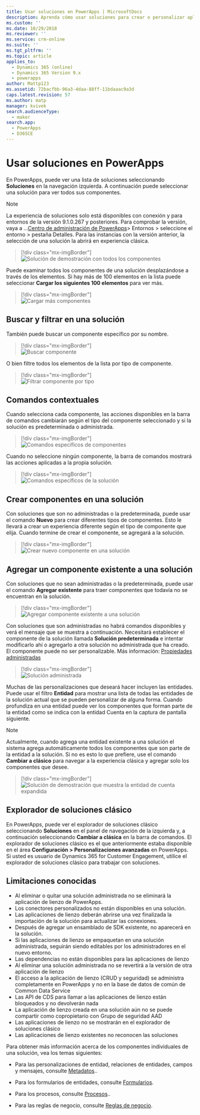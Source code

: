 ```yaml
---
title: Usar soluciones en PowerApps | MicrosoftDocs
description: Aprenda cómo usar soluciones para crear o personalizar aplicaciones
ms.custom: ''
ms.date: 10/29/2018
ms.reviewer: ''
ms.service: crm-online
ms.suite: ''
ms.tgt_pltfrm: ''
ms.topic: article
applies_to:
  - Dynamics 365 (online)
  - Dynamics 365 Version 9.x
  - powerapps
author: Mattp123
ms.assetid: 72bacfbb-96a3-4daa-88ff-11bdaaac9a3d
caps.latest.revision: 57
ms.author: matp
manager: kvivek
search.audienceType:
  - maker
search.app:
  - PowerApps
  - D365CE
---
```

# <a name="use-solutions-in-powerapps"></a>Usar soluciones en PowerApps

 En PowerApps, puede ver una lista de soluciones seleccionando **Soluciones** en la navegación izquierda. A continuación puede seleccionar una solución para ver todos sus componentes. 
 
> [!NOTE]
>  La experiencia de soluciones solo está disponibles con conexión y para entornos de la versión 9.1.0.267 y posteriores. Para comprobar la versión, vaya a …[Centro de administración de PowerApps](https://admin.powerapps.com/)> Entornos > seleccione el entorno > pestaña Detalles. Para las instancias con la versión anterior, la selección de una solución la abrirá en experiencia clásica. 

> [!div class="mx-imgBorder"]  
> ![Solución de demostración con todos los componentes](media/solution-all-items-list.PNG "Solución de demostración con todos los componentes")  
  
 
 Puede examinar todos los componentes de una solución desplazándose a través de los elementos. Si hay más de 100 elementos en la lista puede seleccionar **Cargar los siguientes 100 elementos** para ver más. 
 
> [!div class="mx-imgBorder"]  
> ![Cargar más componentes](media/load-more.PNG "Cargar más componentes")  

 ## <a name="search-and-filter-in-a-solution"></a>Buscar y filtrar en una solución
 
 También puede buscar un componente específico por su nombre. 
 
> [!div class="mx-imgBorder"]  
> ![Buscar componente](media/solution-search-box.PNG "Buscar componente")  
 
 O bien filtre todos los elementos de la lista por tipo de componente.
  
> [!div class="mx-imgBorder"]  
> ![Filtrar componente por tipo](media/solution-filter.PNG "Filtrar componente por tipo")  
 
 ## <a name="contextual-commands"></a>Comandos contextuales
 
 Cuando selecciona cada componente, las acciones disponibles en la barra de comandos cambiarán según el tipo del componente seleccionado y si la solución es predeterminada o administrada. 
 
> [!div class="mx-imgBorder"]  
> ![Comandos específicos de componentes](media/component-commands.PNG "Comandos específicos de componentes")  
 
 Cuando no seleccione ningún componente, la barra de comandos mostrará las acciones aplicadas a la propia solución. 
 
> [!div class="mx-imgBorder"]  
> ![Comandos específicos de la solución](media/solution-commands.PNG "Comandos específicos de la solución")  
 
 ## <a name="create-components-in-a-solution"></a>Crear componentes en una solución
 Con soluciones que son no administradas o la predeterminada, puede usar el comando **Nuevo** para crear diferentes tipos de componentes. Esto le llevará a crear un experiencia diferente según el tipo de componente que elija. Cuando termine de crear el componente, se agregará a la solución. 
 
> [!div class="mx-imgBorder"]  
> ![Crear nuevo componente en una solución](media/solution-new-component.PNG "Crear nuevo componente en una solución")  
 
 ## <a name="add-an-existing-component-to-a-solution"></a>Agregar un componente existente a una solución
 
 Con soluciones que no sean administradas o la predeterminada, puede usar el comando **Agregar existente** para traer componentes que todavía no se encuentran en la solución.  
 
> [!div class="mx-imgBorder"]  
> ![Agregar componente existente a una solución](media/solution-add-existing-component.PNG "Agregar componente existente a una solución")  
  
 Con soluciones que son administradas no habrá comandos disponibles y verá el mensaje que se muestra a continuación. Necesitará establecer el componente de la solución llamada **Solución predeterminada** e intentar modificarlo ahí o agregarlo a otra solución no administrada que ha creado. El componente puede no ser personalizable. Más información: [Propiedades administradas](solutions-overview.md#managed-properties)

> [!div class="mx-imgBorder"]  
> ![Solución administrada](media/managed-solution.PNG "Solución administrada")  

 Muchas de las personalizaciones que deseará hacer incluyen las entidades. Puede usar el filtro **Entidad** para mostrar una lista de todas las entidades de la solución actual que se pueden personalizar de alguna forma. Cuando profundiza en una entidad puede ver los componentes que forman parte de la entidad como se indica con la entidad Cuenta en la captura de pantalla siguiente. 
 
> [!NOTE]
>  Actualmente, cuando agrega una entidad existente a una solución el sistema agrega automáticamente todos los componentes que son parte de la entidad a la solución. Si no es esto lo que prefiere, use el comando **Cambiar a clásico** para navegar a la experiencia clásica y agregar solo los componentes que desee. <!-- We will soon improve this experience from PowerApps and allow you to select only the specific component(s) under entity that you want to add into a solution. -->
  
> [!div class="mx-imgBorder"]  
> ![Solución de demostración que muestra la entidad de cuenta expandida](media/solution-entity-account.PNG "Solución de demostración que muestra la entidad de cuenta expandida")  

## <a name="classic-solution-explorer"></a>Explorador de soluciones clásico

En PowerApps, puede ver el explorador de soluciones clásico seleccionando **Soluciones** en el panel de navegación de la izquierda y, a continuación seleccionando **Cambiar a clásica** en la barra de comandos. El explorador de soluciones clásico es el que anteriormente estaba disponible en el área **Configuración > Personalizaciones avanzadas** en PowerApps. Si usted es usuario de Dynamics 365 for Customer Engagement, utilice el explorador de soluciones clásico para trabajar con soluciones.  

## <a name="known-limitations"></a>Limitaciones conocidas

- Al eliminar o quitar una solución administrada no se eliminará la aplicación de lienzo de PowerApps.
- Los conectores personalizados no están disponibles en una solución.
- Las aplicaciones de lienzo deberán abrirse una vez finalizada la importación de la solución para actualizar las conexiones.
- Después de agregar un ensamblado de SDK existente, no aparecerá en la solución. 
- Si las aplicaciones de lienzo se empaquetan en una solución administrada, seguirán siendo editables por los administradores en el nuevo entorno.
- Las dependencias no están disponibles para las aplicaciones de lienzo
- Al eliminar una solución administrada no se revertirá a la versión de otra aplicación de lienzo 
-   El acceso a la aplicación de lienzo (CRUD y seguridad) se administra completamente en PowerApps y no en la base de datos de común de Common Data Service
-   Las API de CDS para llamar a las aplicaciones de lienzo están bloqueados y no devolverán nada 
-   La aplicación de lienzo creada en una solución aún no se puede compartir como copropietario con Grupo de seguridad AAD
-   Las aplicaciones de lienzo no se mostrarán en el explorador de soluciones clásico 
-   Las aplicaciones de lienzo existentes no reconocen las soluciones 

 Para obtener más información acerca de los componentes individuales de una solución, vea los temas siguientes:  
  
-   Para las personalizaciones de entidad, relaciones de entidades, campos y mensajes, consulte [Metadatos](create-edit-metadata.md)..  
  
-   Para los formularios de entidades, consulte [Formularios](../model-driven-apps/create-design-forms.md).  
  
-   Para los procesos, consulte [Procesos](../model-driven-apps/guide-staff-through-common-tasks-processes.md)..  
  
-   Para las reglas de negocio, consulte [Reglas de negocio](../model-driven-apps/create-business-rules-recommendations-apply-logic-form.md).  
